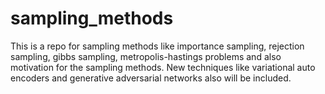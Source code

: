 # sampling_methods
This is a repo for sampling methods like importance sampling, rejection sampling, gibbs sampling, metropolis-hastings problems and also motivation for the sampling methods. New techniques like variational auto encoders 
and generative adversarial networks also will be included.  

